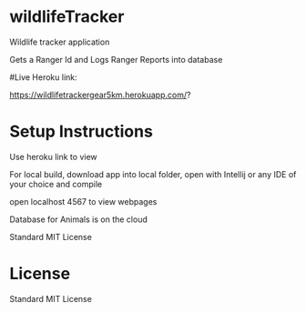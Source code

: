 # wildlifeTracker
 Wildlife tracker application


Gets a Ranger Id and Logs Ranger Reports into database

#Live Heroku link:

https://wildlifetrackergear5km.herokuapp.com/?

# Setup Instructions

Use heroku link to view

For local build, download app into local folder, open with Intellij or any IDE of your choice and compile

open localhost 4567 to view webpages

Database for Animals is on the cloud

Standard MIT License

# License

Standard MIT License

